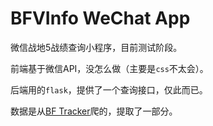 # BFVInfo WeChat App
微信战地5战绩查询小程序，目前测试阶段。

前端基于微信API，没怎么做（主要是`css`不太会）。

后端用的`flask`，提供了一个查询接口，仅此而已。

数据是从[BF Tracker](https://battlefieldtracker.com/)爬的，提取了一部分。

